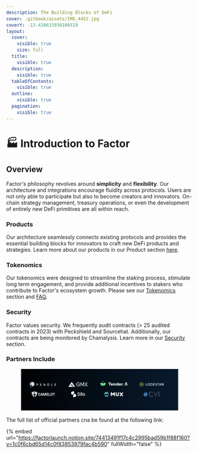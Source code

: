 ```yaml
---
description: The Building Blocks of DeFi
cover: .gitbook/assets/IMG_4452.jpg
coverY: -13.438633938100319
layout:
  cover:
    visible: true
    size: full
  title:
    visible: true
  description:
    visible: true
  tableOfContents:
    visible: true
  outline:
    visible: true
  pagination:
    visible: true
---
```


# 🏭 Introduction to Factor

## Overview

Factor's philosophy revolves around **simplicity** and **flexibility**. Our architecture and integrations encourage fluidity across protocols. Users are not only able to participate but also to become creators and innovators. On-chain strategy management, treasury operations, or even the development of entirely new DeFi primitives are all within reach.&#x20;

### Products

Our architecture seamlessly connects existing protocols and provides the essential building blocks for innovators to craft new DeFi products and strategies. Learn more about our products in our Product section [here](./#products).

### Tokenomics

Our tokenomics were designed to streamline the staking process, stimulate long term engagement, and provide additional incentives to stakers who contribute to Factor's ecosystem growth. Please see our [Tokenomics ](./#tokenomics)section and [FAQ](broken-reference).

### Security

Factor values security. We frequently audit contracts (> 25 audited contracts in 2023) with Peckshield and Sourcehat. Additionally, our contracts are being monitored by Chainalysis. Learn more in our [Security ](./#security)section.

### Partners Include

<figure><img src=".gitbook/assets/image (12).png" alt=""><figcaption></figcaption></figure>

The full list of official partners cna be found at the following link:

{% embed url="https://factorlaunch.notion.site/74413491f17c4c2995bad59b1f88f160?v=1c0f6cbd65d14c0f83853979fac4b590" fullWidth="false" %}
